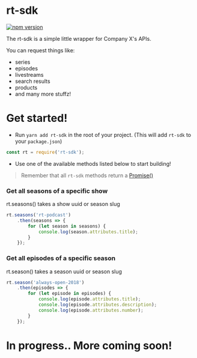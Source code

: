 # rt-sdk

[![npm version](https://badge.fury.io/js/rt-sdk.svg)](https://badge.fury.io/js/rt-sdk)

The rt-sdk is a simple little wrapper for Company X's APIs.

You can request things like:
  - series
  - episodes
  - livestreams
  - search results
  - products
  - and many more stuffz!

# Get started!
- Run `yarn add rt-sdk` in the root of your project. (This will add `rt-sdk` to your `package.json`)
```js
const rt = require('rt-sdk');
```
- Use one of the available methods listed below to start building!
> Remember that all `rt-sdk` methods return a [Promise()](https://developers.google.com/web/fundamentals/primers/promises)
### Get all seasons of a specific show
rt.seasons() takes a show uuid or season slug
```js
rt.seasons('rt-podcast')
    .then(seasons => {
        for (let season in seasons) {
            console.log(season.attributes.title);
        }
    });
```

### Get all episodes of a specific season
rt.season() takes a season uuid or season slug
```js
rt.season('always-open-2018')
    .then(episodes => {
        for (let episode in episodes) {
            console.log(episode.attributes.title);
            console.log(episode.attributes.description);
            console.log(episode.attributes.number);
        }
    });
```

# In progress.. More coming soon!